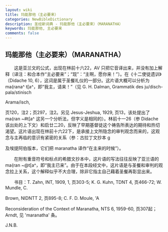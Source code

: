 ```yaml
---
layout: wiki
title: 玛能那他（主必要来）
categories: NewBibleDictionary
description: 圣经新词典 - 玛能那他（主必要来）（MARANATHA）
keywords: 玛能那他, 主必要来
comments: false
---
```


## 玛能那他（主必要来）（MARANATHA）

　　这是亚兰文的公式，出现在林前十六22，AV 只把它音译出来，并没有加上解释〔译注：和合本作“主必要来”；“现”：“主啊，愿你来！”〕。在《十二使徒遗训》（Didache 10, 6），这词是属于圣餐礼仪的一部分。这片语大概可以分析为 ma{rana^ t[a^，即“我主，请来！”（见 G. H. Dalman, Grammatik des ju/disch-pala/stinisch

Arama/isch,

页120，注2；页297，注2。另见 Jesus-Jeshua, 1929, 页13，该处提出了 ma{ran ~#t[a^ 这另一个分析法，但字义是相同的）。林前十一26（参 Didache 该出处的上下文）和启廿二20，反映了早期基督徒这个祷告所表达的期待和热切渴望。这片语出现在林前十六22下，是承接上文所隐念的审判观念而来的，这观念与主再临的意识有紧密的关系（参：古拉丁文抄本 g

及埃提阿伯版本，它们把 maranatha 译作“在主来的时候”）。

　　在附有重音符号和标点的希腊文抄本中，这片语的写法往往反映了亚兰语的 ma{ran ~@t[a^，即“我主已来”。由于在本段经文中，这片语是与圣餐和审判的观念拉上关系，这个解释似乎不大合理，除非它指主自己藉着圣餐再彰显出来。

　　书目：T. Zahn, INT, 1909, 1, 页303-5; K. G. Kuhn, TDNT 4, 页466-72; W. Mundle, C.

Brown, NIDNTT 2, 页895-8; C. F. D. Moule, 'A

Reconsideration of the Context of Maranatha, NTS 6, 1959-60, 页307起；Arndt, 见 'maranatha' 条。

J.N.B.








